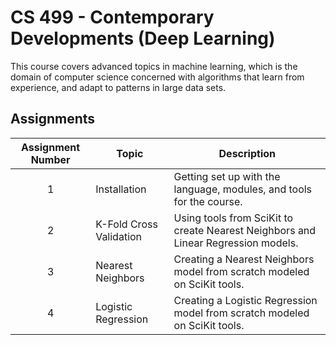 # CS 499 - Contemporary Developments (Deep Learning)
This course covers advanced topics in machine learning, which is the domain of computer science concerned with algorithms that learn from experience, and adapt to patterns in large data sets.

## Assignments
|Assignment Number|Topic|Description|
|:---:|---|---|
|1|Installation|Getting set up with the language, modules, and tools for the course.|
|2|K-Fold Cross Validation|Using tools from SciKit to create Nearest Neighbors and Linear Regression models.|
|3|Nearest Neighbors|Creating a Nearest Neighbors model from scratch modeled on SciKit tools.|
|4|Logistic Regression|Creating a Logistic Regression model from scratch modeled on SciKit tools.|
